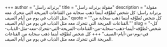 +++
author = "برتراند راسل"
title = "مقولة برتراند راسل"
description = "مقولة برتراند راسل: كل شخص تُطوِّقه أينما ذهب سحابة من القناعات المريحة التي تتحرك معه مثل الذباب في يوم من أيام الصيف."
quote = '''كل شخص تُطوِّقه أينما ذهب سحابة من القناعات المريحة التي تتحرك معه مثل الذباب في يوم من أيام الصيف.''' 
slug = "كل-شخص-تُطوِّقه-أينما-ذهب-سحابة-من-القناعات-المريحة-التي-تتحرك-معه-مثل-الذباب-في-يوم-من-أيام-الصيف"
+++
كل شخص تُطوِّقه أينما ذهب سحابة من القناعات المريحة التي تتحرك معه مثل الذباب في يوم من أيام الصيف.
